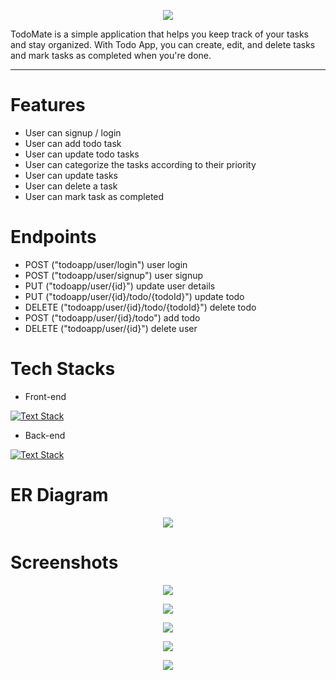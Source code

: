 
<p align="center">
  <img src="https://drive.google.com/uc?id=1oFhtCorWBzrBN_nVHWTOnID0JAwd2bxn">
</p>

<p>TodoMate is a simple application that helps you keep track of your tasks and stay organized. With Todo App, you can create, edit, and delete tasks and mark tasks as completed when you're done.</p>

<hr>

# Features
- User can signup / login
- User can add todo task
- User can update todo tasks
- User can categorize the tasks according to their priority
- User can update tasks
- User can delete a task
- User can mark task as completed

# Endpoints

- POST ("todoapp/user/login") user login
- POST ("todoapp/user/signup") user signup
- PUT ("todoapp/user/{id}") update user details
- PUT ("todoapp/user/{id}/todo/{todoId}") update todo
- DELETE ("todoapp/user/{id}/todo/{todoId}") delete todo
- POST ("todoapp/user/{id}/todo") add todo
- DELETE ("todoapp/user/{id}") delete user

# Tech Stacks

- Front-end

[![Text Stack](https://skillicons.dev/icons?i=javascript,css,html,git,github)](https://skillicons.dev)

- Back-end

[![Text Stack](https://skillicons.dev/icons?i=java,spring,hibernate,maven,mysql,git,github)](https://skillicons.dev)

# ER Diagram

<p align="center">
  <img src="https://drive.google.com/uc?id=1zeZPJ6JzpW6ZEKtYRyz3emY3G0JiZj5B">
</p>


# Screenshots

<p align="center">
  <img src="https://drive.google.com/uc?id=1dj8aGdi_s4lIQYOdnEE9LlreAgJ_Bqwu">
</p>

<p align="center">
  <img src="https://drive.google.com/uc?id=1w--bQEGxU5fjGU460V9obCSfYvirodkC">
</p>

<p align="center">
  <img src="https://drive.google.com/uc?id=1QXRbXz5hyQlzQaHwGXb1blvx3FeocB18">
</p>

<p align="center">
  <img src="https://drive.google.com/uc?id=1tgG9aknhdspdtm8huSxpOB_nJeO_vliE">
</p>

<p align="center">
  <img src="https://drive.google.com/uc?id=1QP9uHAIGf9iDNaJBcb3vrH5AvZ0laX_u">
</p>

